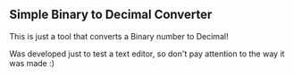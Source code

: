 ## Simple Binary to Decimal Converter

This is just a tool that converts a Binary number to Decimal!

Was developed just to test a text editor, so don't pay attention to the way it was made :)
